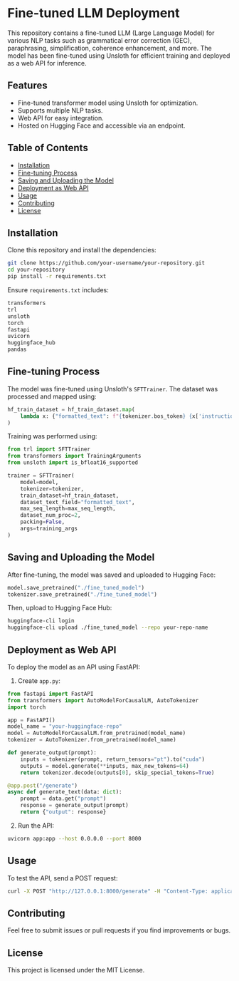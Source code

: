 # Fine-tuned LLM Deployment

This repository contains a fine-tuned LLM (Large Language Model) for various NLP tasks such as grammatical error correction (GEC), paraphrasing, simplification, coherence enhancement, and more. The model has been fine-tuned using Unsloth for efficient training and deployed as a web API for inference.

## Features
- Fine-tuned transformer model using Unsloth for optimization.
- Supports multiple NLP tasks.
- Web API for easy integration.
- Hosted on Hugging Face and accessible via an endpoint.

## Table of Contents
- [Installation](#installation)
- [Fine-tuning Process](#fine-tuning-process)
- [Saving and Uploading the Model](#saving-and-uploading-the-model)
- [Deployment as Web API](#deployment-as-web-api)
- [Usage](#usage)
- [Contributing](#contributing)
- [License](#license)

## Installation
Clone this repository and install the dependencies:

```bash
git clone https://github.com/your-username/your-repository.git
cd your-repository
pip install -r requirements.txt
```

Ensure `requirements.txt` includes:
```txt
transformers
trl
unsloth
torch
fastapi
uvicorn
huggingface_hub
pandas
```

## Fine-tuning Process
The model was fine-tuned using Unsloth's `SFTTrainer`. The dataset was processed and mapped using:

```python
hf_train_dataset = hf_train_dataset.map(
    lambda x: {"formatted_text": f"{tokenizer.bos_token} {x['instruction']}\n\nProvide only the correct sentence after 'Output:', without any explanations.\n\nOutput: {x['output']} {eos_TOKEN}"}
)
```

Training was performed using:
```python
from trl import SFTTrainer
from transformers import TrainingArguments
from unsloth import is_bfloat16_supported

trainer = SFTTrainer(
    model=model,
    tokenizer=tokenizer,
    train_dataset=hf_train_dataset,
    dataset_text_field="formatted_text",
    max_seq_length=max_seq_length,
    dataset_num_proc=2,
    packing=False,
    args=training_args
)
```

## Saving and Uploading the Model
After fine-tuning, the model was saved and uploaded to Hugging Face:

```python
model.save_pretrained("./fine_tuned_model")
tokenizer.save_pretrained("./fine_tuned_model")
```
Then, upload to Hugging Face Hub:
```bash
huggingface-cli login
huggingface-cli upload ./fine_tuned_model --repo your-repo-name
```

## Deployment as Web API
To deploy the model as an API using FastAPI:

1. Create `app.py`:
```python
from fastapi import FastAPI
from transformers import AutoModelForCausalLM, AutoTokenizer
import torch

app = FastAPI()
model_name = "your-huggingface-repo"
model = AutoModelForCausalLM.from_pretrained(model_name)
tokenizer = AutoTokenizer.from_pretrained(model_name)

def generate_output(prompt):
    inputs = tokenizer(prompt, return_tensors="pt").to("cuda")
    outputs = model.generate(**inputs, max_new_tokens=64)
    return tokenizer.decode(outputs[0], skip_special_tokens=True)

@app.post("/generate")
async def generate_text(data: dict):
    prompt = data.get("prompt")
    response = generate_output(prompt)
    return {"output": response}
```

2. Run the API:
```bash
uvicorn app:app --host 0.0.0.0 --port 8000
```

## Usage
To test the API, send a POST request:
```bash
curl -X POST "http://127.0.0.1:8000/generate" -H "Content-Type: application/json" -d '{"prompt": "Your input text here"}'
```

## Contributing
Feel free to submit issues or pull requests if you find improvements or bugs.

## License
This project is licensed under the MIT License.


